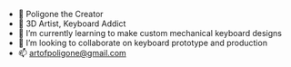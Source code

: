 - 👋 Poligone the Creator
- 👀 3D Artist, Keyboard Addict
- 🌱 I’m currently learning to make custom mechanical keyboard designs
- 💞️ I’m looking to collaborate on keyboard prototype and production
- 📫 artofpoligone@gmail.com

<!---
jinsk8r/jinsk8r is a ✨ special ✨ repository because its `README.md` (this file) appears on your GitHub profile.
You can click the Preview link to take a look at your changes.
--->
